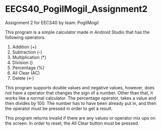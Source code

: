 # EECS40_PogilMogil_Assignment2
Assignment 2 for EECS40 by team: PogilMogil

This program is a simple calculator made in Android Studio that has the following operators:
  1. Addition (+)
  2. Subtraction (-)
  3. Multiplication (*)
  4. Division (\) 
  5. Percentage (%)
  6. All Clear (AC)
  7. Delete (<-)
  
This program supports double values and negative values, however, does not have a operator that changes the sign of a number. 
Other than that, it works like a normal calculator. The percentage operator, takes a value and then divides by 100. The number
has to have been already put in, and then the operator must be pressed in order to get a result. 

This program returns invalid if there are any values or operator mix ups on the screen. In order to reset, the All Clear button
must be pressed. 
